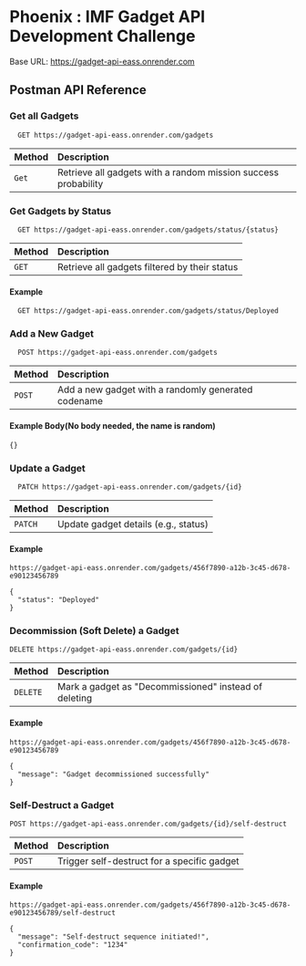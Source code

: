 # Phoenix : IMF Gadget API Development Challenge

Base URL: https://gadget-api-eass.onrender.com

## Postman API Reference

### Get all Gadgets

```http
  GET https://gadget-api-eass.onrender.com/gadgets

```

| Method | Description                                                    |
| :----- | :------------------------------------------------------------- |
| `Get`  | Retrieve all gadgets with a random mission success probability |

### Get Gadgets by Status

```http
  GET https://gadget-api-eass.onrender.com/gadgets/status/{status}

```

| Method | Description                                   |
| :----- | :-------------------------------------------- |
| `GET`  | Retrieve all gadgets filtered by their status |

#### Example

```http
  GET https://gadget-api-eass.onrender.com/gadgets/status/Deployed

```

### Add a New Gadget

```http
  POST https://gadget-api-eass.onrender.com/gadgets

```

| Method | Description                                         |
| :----- | :-------------------------------------------------- |
| `POST` | Add a new gadget with a randomly generated codename |

#### Example Body(No body needed, the name is random)

```
{}
```

### Update a Gadget

```http
  PATCH https://gadget-api-eass.onrender.com/gadgets/{id}

```

| Method  | Description                          |
| :------ | :----------------------------------- |
| `PATCH` | Update gadget details (e.g., status) |

#### Example

```
https://gadget-api-eass.onrender.com/gadgets/456f7890-a12b-3c45-d678-e90123456789
```

```
{
  "status": "Deployed"
}
```

### Decommission (Soft Delete) a Gadget

```http
DELETE https://gadget-api-eass.onrender.com/gadgets/{id}

```

| Method   | Description                                           |
| :------- | :---------------------------------------------------- |
| `DELETE` | Mark a gadget as "Decommissioned" instead of deleting |

#### Example

```
https://gadget-api-eass.onrender.com/gadgets/456f7890-a12b-3c45-d678-e90123456789
```

```
{
  "message": "Gadget decommissioned successfully"
}
```

### Self-Destruct a Gadget

```http
POST https://gadget-api-eass.onrender.com/gadgets/{id}/self-destruct

```

| Method | Description                                 |
| :----- | :------------------------------------------ |
| `POST` | Trigger self-destruct for a specific gadget |

#### Example

```
https://gadget-api-eass.onrender.com/gadgets/456f7890-a12b-3c45-d678-e90123456789/self-destruct
```

```
{
  "message": "Self-destruct sequence initiated!",
  "confirmation_code": "1234"
}
```

